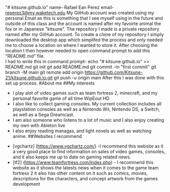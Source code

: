 "# kitsune.github.io" 
name- Rafael Ean Perez 
email- reperez3@my.waketech.edu
My GitHub account was created using my personal Email as this is something that I see myself using in the future and outside of this class and the account is named after my favoirte animal the fox or in Japanese "kitsune".
The repository I made is a private repository named after my GitHub account.
To create a clone of my repository I simply downloaded the desktop app which simplifed the process and only needed me to choose a location on where I wanted to store it. After choosing the location I then however needed to open command prompt to add this "README.md" file.       
I had to write this in command prompt-
echo "# kitsune.github.io" >> README.md
git init
git add README.md
git commit -m "first commit"
git branch -M main
git remote add origin https://github.com/Kitsune-21/kitsune.github.io.git
git push -u origin main
After this I was done with this set up process.
#About me
##My interests 
* I play alot of video games such as team fortress 2, minecraft, and my personal favorite game of all time WipEout HD
* I also like to collect gaming consoles. My current collection includes all playstation consoles as well as a Nintendo Wii, Nintendo DS, a Switch, as well as a Sega Dreamcast.
* I am also someone who listens to a lot of music and I also enjoy creating my own with Ableton live 
* I also enjoy reading managas, and light novels as well as watching anime. 
##Websites I recommend
- [vgchartz] (https://www.vgchartz.com/) -I recommend this website as it a very good place to find information on sales of video games, consoles, and it also keeps me up to date on gaming related news.
- [tf2] (https://www.teamfortress.com/index.php) - I recommend this website as it shows the latests news when it comes to the game team fortress 2 it also has other content on it such as comics, movies, descriptions for the characters, and concept artwork 
from the games development  

